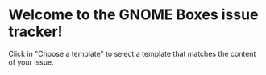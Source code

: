 # Welcome to the GNOME Boxes issue tracker!

Click in "Choose a template" to select a template that matches the content of your issue.